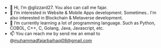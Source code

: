 - 👋 Hi, I’m @glizzard27. You also can call me fajar.
- 👀 I’m interested in Website & Mobile Apps development. Sometimes.. I'm also interested in Blockchain & Metaverse development.
- 🌱 I’m currently learning a lot of programming language. Such as Python, COBOL, C++, C, Golang, Java, Javascript, etc.
- 📫 You can reach me by send me an email to @muhammadfajarbaihaqi08@gmail.com

<!---
glizzard27/glizzard27 is a ✨ special ✨ repository because its `README.md` (this file) appears on your GitHub profile.
You can click the Preview link to take a look at your changes.
--->
